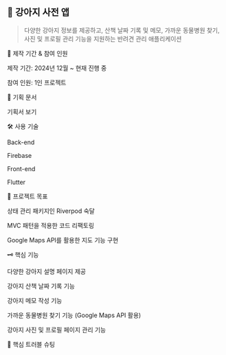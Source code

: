 🐶 강아지 사전 앱
---

>다양한 강아지 정보를 제공하고, 산책 날짜 기록 및 메모, 가까운 동물병원 찾기, 사진 및 프로필 관리 기능을 지원하는 반려견 관리 애플리케이션

📅 제작 기간 & 참여 인원

제작 기간: 2024년 12월 ~ 현재 진행 중

참여 인원: 1인 프로젝트

📜 기획 문서

기획서 보기

🛠 사용 기술

Back-end

Firebase

Front-end

Flutter

🎯 프로젝트 목표

상태 관리 패키지인 Riverpod 숙달

MVC 패턴을 적용한 코드 리팩토링

Google Maps API를 활용한 지도 기능 구현

🗝 핵심 기능

다양한 강아지 설명 페이지 제공

강아지 산책 날짜 기록 기능

강아지 메모 작성 기능

가까운 동물병원 찾기 기능 (Google Maps API 활용)

강아지 사진 및 프로필 페이지 관리 기능

🚧 핵심 트러블 슈팅



